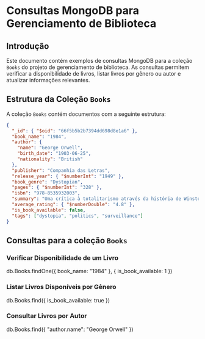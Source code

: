# Consultas MongoDB para Gerenciamento de Biblioteca

## Introdução

Este documento contém exemplos de consultas MongoDB para a coleção `Books` do projeto de gerenciamento de biblioteca. As consultas permitem verificar a disponibilidade de livros, listar livros por gênero ou autor e atualizar informações relevantes.

## Estrutura da Coleção `Books`

A coleção `Books` contém documentos com a seguinte estrutura:

```json
{
  "_id": { "$oid": "66f5b5b2b7394dd698d8e1a6" },
  "book_name": "1984",
  "author": {
    "name": "George Orwell",
    "birth_date": "1903-06-25",
    "nationality": "British"
  },
  "publisher": "Companhia das Letras",
  "release_year": { "$numberInt": "1949" },
  "book_genre": "Dystopian",
  "pages": { "$numberInt": "328" },
  "isbn": "978-8535932003",
  "summary": "Uma crítica à totalitarismo através da história de Winston Smith.",
  "average_rating": { "$numberDouble": "4.8" },
  "is_book_available": false,
  "tags": ["dystopia", "politics", "surveillance"]
}
```

## Consultas para a coleção `Books`

### Verificar Disponibilidade de um Livro

db.Books.findOne({ book_name: "1984" }, { is_book_available: 1 })

### Listar Livros Disponíveis por Gênero

db.Books.find({ is_book_available: true })

### Consultar Livros por Autor

db.Books.find({ "author.name": "George Orwell" })

